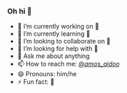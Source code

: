 ### Oh hi 👋

- 🔭 I’m currently working on 👀
- 🌱 I’m currently learning 👀
- 👯 I’m looking to collaborate on 👀
- 🤔 I’m looking for help with 👀
- 💬 Ask me about anything
- 📫 How to reach me: [@_amos_aidoo_](https://twitter.com/_amos_aidoo_)
- 😄 Pronouns: him/he
- ⚡ Fun fact: 🥴
